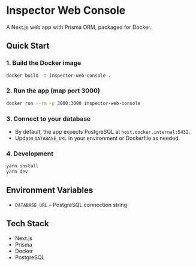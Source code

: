 # Inspector Web Console

A Next.js web app with Prisma ORM, packaged for Docker.

## Quick Start


### 1. Build the Docker image

```sh
docker build -t inspector-web-console .
```

### 2. Run the app (map port 3000)

```sh
docker run --rm -p 3000:3000 inspector-web-console
```

### 3. Connect to your database

- By default, the app expects PostgreSQL at `host.docker.internal:5432`.
- Update `DATABASE_URL` in your environment or Dockerfile as needed.

### 4. Development

```sh
yarn install
yarn dev
```

## Environment Variables

- `DATABASE_URL` – PostgreSQL connection string

## Tech Stack

- Next.js
- Prisma
- Docker
- PostgreSQL
